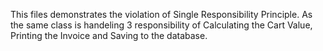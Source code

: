 This files demonstrates the violation of Single Responsibility Principle. As the same class is handeling 3 responsibility of Calculating the Cart Value, Printing the Invoice and Saving to the database.
